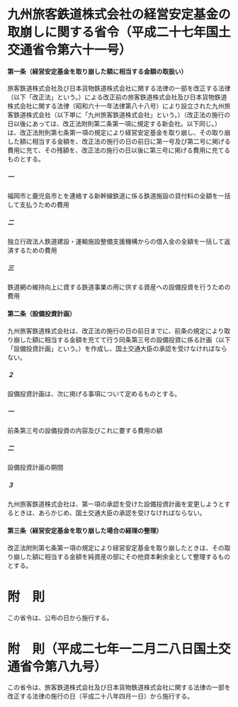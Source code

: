 # 九州旅客鉄道株式会社の経営安定基金の取崩しに関する省令（平成二十七年国土交通省令第六十一号）
#### 第一条（経営安定基金を取り崩した額に相当する金額の取扱い）
旅客鉄道株式会社及び日本貨物鉄道株式会社に関する法律の一部を改正する法律（以下「改正法」という。）による改正前の旅客鉄道株式会社及び日本貨物鉄道株式会社に関する法律（昭和六十一年法律第八十八号）により設立された九州旅客鉄道株式会社（以下単に「九州旅客鉄道株式会社」という。）（改正法の施行の日以後にあっては、改正法附則第二条第一項に規定する新会社。以下同じ。）は、改正法附則第七条第一項の規定により経営安定基金を取り崩し、その取り崩した額に相当する金額を、改正法の施行の日の前日に第一号及び第二号に掲げる費用に充て、その残額を、改正法の施行の日以後に第三号に掲げる費用に充てるものとする。
##### 一
福岡市と鹿児島市とを連絡する新幹線鉄道に係る鉄道施設の貸付料の全額を一括して支払うための費用
##### 二
独立行政法人鉄道建設・運輸施設整備支援機構からの借入金の全額を一括して返済するための費用
##### 三
鉄道網の維持向上に資する鉄道事業の用に供する資産への設備投資を行うための費用
#### 第二条（設備投資計画）
九州旅客鉄道株式会社は、改正法の施行の日の前日までに、前条の規定により取り崩した額に相当する金額を充てて行う同条第三号の設備投資に係る計画（以下「設備投資計画」という。）を作成し、国土交通大臣の承認を受けなければならない。
##### ２
設備投資計画は、次に掲げる事項について定めるものとする。
##### 一
前条第三号の設備投資の内容及びこれに要する費用の額
##### 二
設備投資計画の期間
##### ３
九州旅客鉄道株式会社は、第一項の承認を受けた設備投資計画を変更しようとするときは、あらかじめ、国土交通大臣の承認を受けなければならない。
#### 第三条（経営安定基金を取り崩した場合の経理の整理）
改正法附則第七条第一項の規定により経営安定基金を取り崩したときは、その取り崩した額に相当する金額を純資産の部にその他資本剰余金として整理するものとする。
# 附　則
この省令は、公布の日から施行する。
# 附　則（平成二七年一二月二八日国土交通省令第八九号）
この省令は、旅客鉄道株式会社及び日本貨物鉄道株式会社に関する法律の一部を改正する法律の施行の日（平成二十八年四月一日）から施行する。
